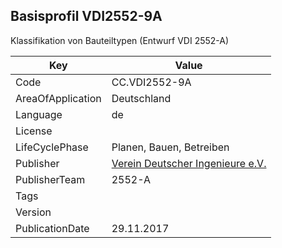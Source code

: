 ## Basisprofil VDI2552-9A
Klassifikation von Bauteiltypen (Entwurf VDI 2552-A)

Key | Value |
--|--|
Code | CC.VDI2552-9A |  
AreaOfApplication | Deutschland |  
Language | de |  
License |  |  
LifeCyclePhase | Planen, Bauen, Betreiben |  
Publisher | [Verein Deutscher Ingenieure e.V.](https://www.vdi.de/ueber-uns/) |  
PublisherTeam | 2552-A |  
Tags |  |  
Version |  |  
PublicationDate | 29.11.2017 |  
